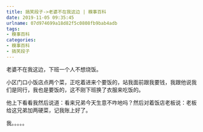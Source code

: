 ```yaml
---
title: 搞笑段子->老婆不在我这边 | 糗事百科
date: 2019-11-05 09:35:45
urlname: 07d974699a18d82f5c0808fb9bab4adb
tags: 
- 糗事百科
categories:
- 糗事百科
- 搞笑段子
---
```

老婆不在我这边，下班一个人不想烧饭。

小区门口小饭店点两个菜，正吃着进来个要饭的，站我面前跟我要钱，我跟他说我们是同行，我也是要饭的，这不刚下班换了衣服来吃饭的。

他上下看看我然后说道：看来兄弟今天生意不咋地吗？然后对着饭店老板说：老板给这兄弟加两硬菜，记我账上好了。

我。。。。。



